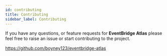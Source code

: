 ```yaml
---
id: contributing
title: Contributing
sidebar_label: Contributing
---
```


If you have any questions, or feature requests for **EventBridge Atlas** please feel free to raise an issue or start contributing to the project.

https://github.com/boyney123/eventbridge-atlas
